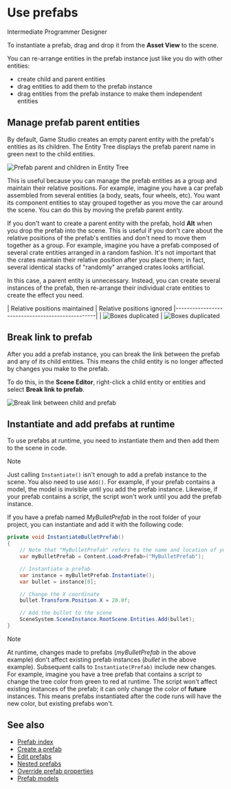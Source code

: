 # Use prefabs

<span class="badge text-bg-primary">Intermediate</span>
<span class="badge text-bg-success">Programmer</span>
<span class="badge text-bg-success">Designer</span>

To instantiate a prefab, drag and drop it from the **Asset View** to the scene.

You can re-arrange entities in the prefab instance just like you do with other entities:

* create child and parent entities
* drag entities to add them to the prefab instance
* drag entities from the prefab instance to make them independent entities

## Manage prefab parent entities

By default, Game Studio creates an empty parent entity with the prefab's entities as its children. The Entity Tree displays the prefab parent name in green next to the child entities.

![Prefab parent and children in Entity Tree](media/prefabs-in-scene-editor.png)

This is useful because you can manage the prefab entities as a group and maintain their relative positions. For example, imagine you have a car prefab assembled from several entities (a body, seats, four wheels, etc). You want its component entities to stay grouped together as you move the car around the scene. You can do this by moving the prefab parent entity.

If you don't want to create a parent entity with the prefab, hold **Alt** when you drop the prefab into the scene. This is useful if you don't care about the relative positions of the prefab's entities and don't need to move them together as a group. For example, imagine you have a prefab composed of several crate entities arranged in a random fashion. It's not important that the crates maintain their relative position after you place them; in fact, several identical stacks of "randomly" arranged crates looks artificial.

In this case, a parent entity is unnecessary. Instead, you can create several instances of the prefab, then re-arrange their individual crate entities to create the effect you need.

| Relative positions maintained                   | Relative positions ignored
|-------------------------------------------------|
| ![Boxes duplicated](media/boxes-duplicated.jpg) | ![Boxes duplicated](media/boxes-random.jpg)

## Break link to prefab

After you add a prefab instance, you can break the link between the prefab and any of its child entities. This means the child entity is no longer affected by changes you make to the prefab.

To do this, in the **Scene Editor**, right-click a child entity or entities and select **Break link to prefab**.

![Break link between child and prefab](media/use-prefabs-break-link-to-prefab.gif)

## Instantiate and add prefabs at runtime

To use prefabs at runtime, you need to instantiate them and then add them to the scene in code.

> [!Note]
> Just calling `Instantiate()` isn't enough to add a prefab instance to the scene. You also need to use `Add()`. For example, if your prefab contains a model, the model is invisible until you add the prefab instance. Likewise, if your prefab contains a script, the script won't work until you add the prefab instance.

If you have a prefab named *MyBulletPrefab* in the root folder of your project, you can instantiate and add it with the following code:

```cs
private void InstantiateBulletPrefab()
{
    // Note that "MyBulletPrefab" refers to the name and location of your prefab asset
    var myBulletPrefab = Content.Load<Prefab>("MyBulletPrefab");

    // Instantiate a prefab
    var instance = myBulletPrefab.Instantiate();
    var bullet = instance[0];

    // Change the X coordinate
    bullet.Transform.Position.X = 20.0f;

    // Add the bullet to the scene
    SceneSystem.SceneInstance.RootScene.Entities.Add(bullet);
}
```

> [!Note]
> At runtime, changes made to prefabs (*myBulletPrefab* in the above example) don't affect existing prefab instances (*bullet* in the above example). Subsequent calls to ``Instantiate(Prefab)`` include new changes.
> For example, imagine you have a tree prefab that contains a script to change the tree color from green to red at runtime. The script won't affect existing instances of the prefab; it can only change the color of **future** instances. This means prefabs instantiated after the code runs will have the new color, but existing prefabs won't.

## See also

* [Prefab index](index.md)
* [Create a prefab](create-a-prefab.md)
* [Edit prefabs](edit-prefabs.md)
* [Nested prefabs](nested-prefabs.md)
* [Override prefab properties](override-prefab-properties.md)
* [Prefab models](prefab-models.md)
